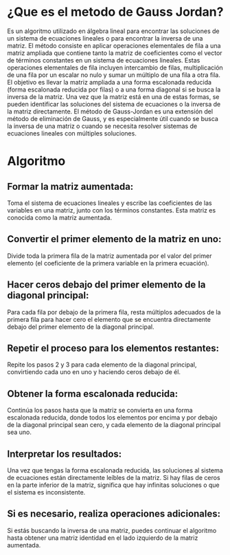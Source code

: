 # ¿Que es el metodo de Gauss Jordan?
Es un algoritmo utilizado en álgebra lineal para encontrar las soluciones de un sistema de ecuaciones lineales o para encontrar la inversa de una matriz. 
El método consiste en aplicar operaciones elementales de fila a una matriz ampliada que contiene tanto la matriz de coeficientes como el vector de términos 
constantes en un sistema de ecuaciones lineales. Estas operaciones elementales de fila incluyen intercambio de filas, multiplicación de una fila por un escalar 
no nulo y sumar un múltiplo de una fila a otra fila. El objetivo es llevar la matriz ampliada a una forma escalonada reducida (forma escalonada reducida por 
filas) o a una forma diagonal si se busca la inversa de la matriz. Una vez que la matriz está en una de estas formas, se pueden identificar las soluciones del 
sistema de ecuaciones o la inversa de la matriz directamente. El método de Gauss-Jordan es una extensión del método de eliminación de Gauss, y es especialmente 
útil cuando se busca la inversa de una matriz o cuando se necesita resolver sistemas de ecuaciones lineales con múltiples soluciones.

# Algoritmo
## Formar la matriz aumentada: 
Toma el sistema de ecuaciones lineales y escribe las coeficientes de las variables en una matriz, junto con 
los términos constantes. Esta matriz es conocida como la matriz aumentada.

## Convertir el primer elemento de la matriz en uno: 
Divide toda la primera fila de la matriz aumentada por el valor del primer elemento (el coeficiente de la 
primera variable en la primera ecuación).

## Hacer ceros debajo del primer elemento de la diagonal principal: 
Para cada fila por debajo de la primera fila, resta múltiplos adecuados de la primera fila para hacer cero 
el elemento que se encuentra directamente debajo 
del primer elemento de la diagonal principal.

## Repetir el proceso para los elementos restantes: 
Repite los pasos 2 y 3 para cada elemento de la diagonal principal, convirtiendo cada uno en uno y haciendo 
ceros debajo de él.

## Obtener la forma escalonada reducida: 
Continúa los pasos hasta que la matriz se convierta en una forma escalonada reducida, donde todos los elementos 
por encima y por debajo de la diagonal principal sean cero, y cada elemento de la diagonal principal sea uno.

## Interpretar los resultados: 
Una vez que tengas la forma escalonada reducida, las soluciones al sistema de ecuaciones están directamente leíbles 
de la matriz. Si hay filas de ceros en la parte inferior de la matriz, significa que hay infinitas soluciones o que 
el sistema es inconsistente.

## Si es necesario, realiza operaciones adicionales: 
Si estás buscando la inversa de una matriz, puedes continuar el algoritmo hasta obtener una matriz identidad en el 
lado izquierdo de la matriz aumentada.
